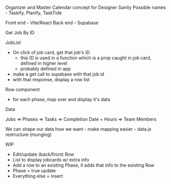 Organizer and Master Calendar concept for Designer Sanity
Possible names - Taskify, Planify, TaskTide

Front end - Vite/React
Back end - Supabase

Get Job By ID

JobList

- On click of job card, get that job's ID
  - this ID is used in a function which is a prop caught in job card, defined in higher level
  - probably defined in app
- make a get call to supabase with that job id
- with that response, display a row list

Row component

- for each phase, map over and display it's data

Data

Jobs => Phases => Tasks => Completion Date + Hours => Team Members

We can shape our data how we want - make mapping easier - data.js restructure (munging)

WIP

- Edit/update (back/front) Row
- List to display jobcards w/ extra info
- Add a row to an existing Phase, it adds that info to the existing Row
- Phase = true update
- Everything else = insert
